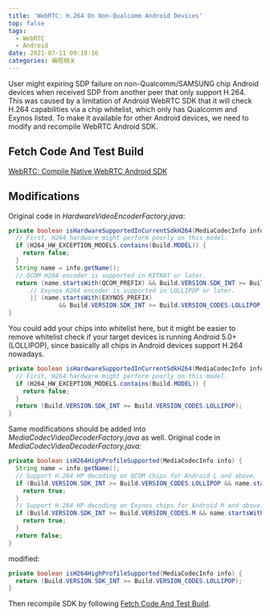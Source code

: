 ```yaml
---
title: 'WebRTC: H.264 On Non-Qualcomm Android Devices'
top: false
tags:
  - WebRTC
  - Android
date: 2021-07-11 09:18:16
categories: 编程相关
---
```


User might expiring SDP failure on non-Qualcomm/SAMSUNG chip Android devices when received SDP from another peer that only support H.264. This was caused by a limitation of Android WebRTC SDK that it will check H.264 capabilities via a chip whitelist, which only has Qualcomm and Exynos listed. To make it available for other Android devices, we need to modify and recompile WebRTC Android SDK.

<!--more-->

## Fetch Code And Test Build

[WebRTC: Compile Native WebRTC Android SDK](/2021/03/21/WebRTC-Compile-Native-WebRTC-Android-SDK/)

## Modifications

Original code in *HardwareVideoEncoderFactory.java*:

```java
private boolean isHardwareSupportedInCurrentSdkH264(MediaCodecInfo info) {
  // First, H264 hardware might perform poorly on this model.
  if (H264_HW_EXCEPTION_MODELS.contains(Build.MODEL)) {
    return false;
  }
  String name = info.getName();
  // QCOM H264 encoder is supported in KITKAT or later.
  return (name.startsWith(QCOM_PREFIX) && Build.VERSION.SDK_INT >= Build.VERSION_CODES.KITKAT)
      // Exynos H264 encoder is supported in LOLLIPOP or later.
      || (name.startsWith(EXYNOS_PREFIX)
              && Build.VERSION.SDK_INT >= Build.VERSION_CODES.LOLLIPOP);
}
```

You could add your chips into whitelist here, but it might be easier to remove whitelist check if your target devices is running Android 5.0+(LOLLIPOP), since basically all chips in Android devices support H.264 nowadays.

```java
private boolean isHardwareSupportedInCurrentSdkH264(MediaCodecInfo info) {
  // First, H264 hardware might perform poorly on this model.
  if (H264_HW_EXCEPTION_MODELS.contains(Build.MODEL)) {
    return false;
  }
  return (Build.VERSION.SDK_INT >= Build.VERSION_CODES.LOLLIPOP);
}
```
Same modifications should be added into *MediaCodecVideoDecoderFactory.java* as well.
Original code in *MediaCodecVideoDecoderFactory.java*:

```java
private boolean isH264HighProfileSupported(MediaCodecInfo info) {
  String name = info.getName();
  // Support H.264 HP decoding on QCOM chips for Android L and above.
  if (Build.VERSION.SDK_INT >= Build.VERSION_CODES.LOLLIPOP && name.startsWith(QCOM_PREFIX)) {
    return true;
  }
  // Support H.264 HP decoding on Exynos chips for Android M and above.
  if (Build.VERSION.SDK_INT >= Build.VERSION_CODES.M && name.startsWith(EXYNOS_PREFIX)) {
    return true;
  }
  return false;
}
```

modified:

```java
private boolean isH264HighProfileSupported(MediaCodecInfo info) {
  return (Build.VERSION.SDK_INT >= Build.VERSION_CODES.LOLLIPOP);
}
```

Then recompile SDK by following [Fetch Code And Test Build](#Fetch-Code-And-Test-Build).
